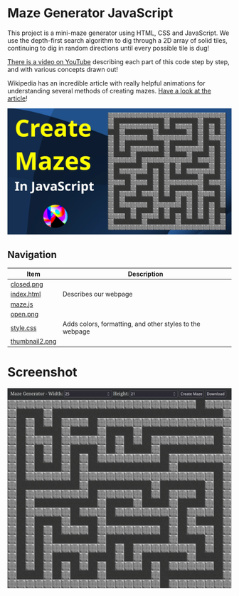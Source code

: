 # Maze Generator JavaScript

This project is a mini-maze generator using HTML, CSS and JavaScript. We use the depth-first search algorithm to dig through a 2D array of solid tiles, continuing to dig in random directions until every possible tile is dug!

[There is a video on YouTube](https://www.youtube.com/watch?v=Qfajj84oGUo) describing each part of this code step by step, and with various concepts drawn out!

Wikipedia has an incredible article with really helpful animations for understanding several methods of creating mazes. [Have a look at the article](https://en.wikipedia.org/wiki/Maze_generation_algorithm)!

![Thumbnail](./thumbnail2.webp)

## Navigation

|                Item                |                       Description                        |
|------------------------------------|----------------------------------------------------------|
| [closed.png](./closed.png)         |                                                          |
| [index.html](./index.html)         | Describes our webpage                                    |
| [maze.js](./maze.js)               |                                                          |
| [open.png](./open.png)             |                                                          |
| [style.css](./style.css)           | Adds colors, formatting, and other styles to the webpage |
| [thumbnail2.png](./thumbnail2.png) |                                                          |

# Screenshot

![Screenshot of Maze Generator](./screenshot.webp)
